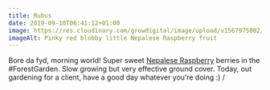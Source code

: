 ```yaml
---
title: Rubus
date: 2019-09-10T06:41:12+01:00
image: https://res.cloudinary.com/growdigital/image/upload/v1567975002/rubus-2D2DBFF0.jpg
imageAlt: Pinky red blobby little Nepalese Raspberry fruit
---
```


Bore da fyd, morning world! Super sweet [Nepalese Raspberry](https://pfaf.org/user/plant.aspx?latinname=Rubus+nepalensis) berries in the #ForestGarden. Slow growing but very effective ground cover. Today, out gardening for a client, have a good day whatever you’re doing :)
/
